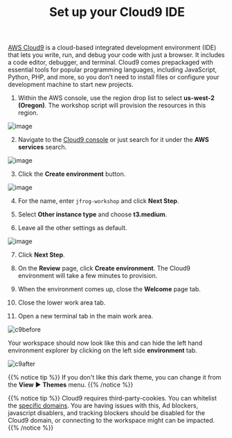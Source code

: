﻿---
title: "Set up your Cloud9 IDE"
chapter: false
weight: 212
pre: "<b>2.1.2 </b>"
---

[AWS Cloud9](https://aws.amazon.com/cloud9/) is a cloud-based integrated development environment (IDE) that lets you write, run, and debug your code with just a browser. It includes a code editor, debugger, and terminal. Cloud9 comes prepackaged with essential tools for popular programming languages, including JavaScript, Python, PHP, and more, so you don’t need to install files or configure your development machine to start new projects.

1. Within the AWS console, use the region drop list to select **us-west-2 (Oregon)**.  The workshop script will provision the resources in this region.

![image](/images/aws-pick-region.png)

2. Navigate to the [Cloud9 console](https://console.aws.amazon.com/cloud9/home) or just search for it under the **AWS services** search.

![image](/images/c9-search.png)

3. Click the **Create environment** button.

![image](/images/c9-create.png)

4. For the name, enter `jfrog-workshop` and click **Next Step**.


5. Select **Other instance type** and choose **t3.medium**.


6. Leave all the other settings as default.

![image](/images/c9-settings.png)

7. Click **Next Step**.

8. On the **Review** page, click **Create environment**. The Cloud9 environment will take a few minutes to provision.

7. When the environment comes up, close the **Welcome** page tab.

8. Close the lower work area tab.

9. Open a new terminal tab in the main work area.

![c9before](/images/c9before.png)

Your workspace should now look like this and can hide the left hand environment explorer by clicking on the left side **environment** tab.

![c9after](/images/c9after.png)

{{% notice tip %}}
If you don't like this dark theme, you can change it from the **View** ► **Themes** menu.
{{% /notice %}}

{{% notice tip %}}
Cloud9 requires third-party-cookies. You can whitelist the [specific domains]( https://docs.aws.amazon.com/cloud9/latest/user-guide/troubleshooting.html#troubleshooting-env-loading).  You are having issues with this, Ad blockers, javascript disablers, and tracking blockers should be disabled for the Cloud9 domain, or connecting to the workspace might can be impacted.
{{% /notice %}}
